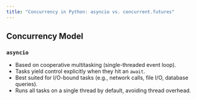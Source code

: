 ```yaml
---
title: "Concurrency in Python: asyncio vs. concurrent.futures"
---
```


## Concurrency Model

### `asyncio`
- Based on cooperative multitasking (single-threaded event loop).
- Tasks yield control explicitly when they hit an `await`.
- Best suited for I/O-bound tasks (e.g., network calls, file I/O, database queries).
- Runs all tasks on a single thread by default, avoiding thread overhead.
